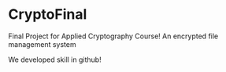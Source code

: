 # CryptoFinal
Final Project for Applied Cryptography Course! An encrypted file management system 

We developed skill in github!